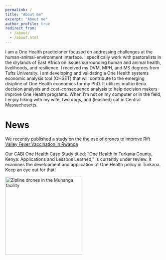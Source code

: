 ```yaml
---
permalink: /
title: "About me"
excerpt: "About me"
author_profile: true
redirect_from: 
  - /about/
  - /about.html
---
```


I am a One Health practicioner focused on addressing challenges at the human-animal-environment interface. I specifically work with pastoralists in the drylands of East Africa on issues surrounding human and animal health, livelihoods, and resilience. I received my DVM, MPH, and MS degrees from Tufts University. I am developing and validating a One Health systems economic analysis tool (OHSET) that will contribute to the emerging disipline of One Health economics for my PhD. It utilizes multicriteria decision analysis and cost-consequence analysis to help decision makers improve One Health programs. When I'm not on my computer or in the field, I enjoy hiking with my wife, two dogs, and (leashed) cat in Central Massachusetts.

News
======
We recently published a study on the [the use of drones to improve Rift Valley Fever Vaccination in Rwanda](https://www.mdpi.com/2076-393X/11/3/605)

Our CABI One Health Case Study titled: "One Health in Turkana County, Kenya: Applications and Lessons Learned," is currently under review. It examines the development and application of One Health policy in Turkana. Keep an eye out for that! 

<img src="https://evfitzgriff.github.io/assets/IMG-20190617-WA0023.jpg" width="250" title="Zipline drones in the Muhanga facility">

